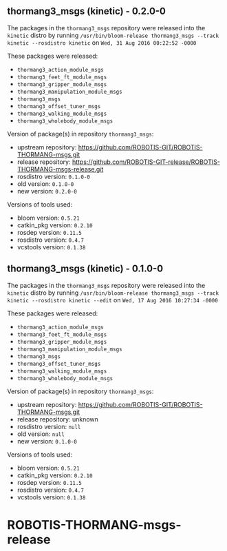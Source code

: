 ## thormang3_msgs (kinetic) - 0.2.0-0

The packages in the `thormang3_msgs` repository were released into the `kinetic` distro by running `/usr/bin/bloom-release thormang3_msgs --track kinetic --rosdistro kinetic` on `Wed, 31 Aug 2016 00:22:52 -0000`

These packages were released:
- `thormang3_action_module_msgs`
- `thormang3_feet_ft_module_msgs`
- `thormang3_gripper_module_msgs`
- `thormang3_manipulation_module_msgs`
- `thormang3_msgs`
- `thormang3_offset_tuner_msgs`
- `thormang3_walking_module_msgs`
- `thormang3_wholebody_module_msgs`

Version of package(s) in repository `thormang3_msgs`:

- upstream repository: https://github.com/ROBOTIS-GIT/ROBOTIS-THORMANG-msgs.git
- release repository: https://github.com/ROBOTIS-GIT-release/ROBOTIS-THORMANG-msgs-release.git
- rosdistro version: `0.1.0-0`
- old version: `0.1.0-0`
- new version: `0.2.0-0`

Versions of tools used:

- bloom version: `0.5.21`
- catkin_pkg version: `0.2.10`
- rosdep version: `0.11.5`
- rosdistro version: `0.4.7`
- vcstools version: `0.1.38`


## thormang3_msgs (kinetic) - 0.1.0-0

The packages in the `thormang3_msgs` repository were released into the `kinetic` distro by running `/usr/bin/bloom-release thormang3_msgs --track kinetic --rosdistro kinetic --edit` on `Wed, 17 Aug 2016 10:27:34 -0000`

These packages were released:
- `thormang3_action_module_msgs`
- `thormang3_feet_ft_module_msgs`
- `thormang3_gripper_module_msgs`
- `thormang3_manipulation_module_msgs`
- `thormang3_msgs`
- `thormang3_offset_tuner_msgs`
- `thormang3_walking_module_msgs`
- `thormang3_wholebody_module_msgs`

Version of package(s) in repository `thormang3_msgs`:

- upstream repository: https://github.com/ROBOTIS-GIT/ROBOTIS-THORMANG-msgs.git
- release repository: unknown
- rosdistro version: `null`
- old version: `null`
- new version: `0.1.0-0`

Versions of tools used:

- bloom version: `0.5.21`
- catkin_pkg version: `0.2.10`
- rosdep version: `0.11.5`
- rosdistro version: `0.4.7`
- vcstools version: `0.1.38`


# ROBOTIS-THORMANG-msgs-release